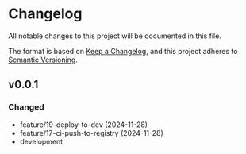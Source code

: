 # Changelog

All notable changes to this project will be documented in this file.

The format is based on [Keep a Changelog](https://keepachangelog.com/en/1.0.0/),
and this project adheres to [Semantic Versioning](https://semver.org/spec/v2.0.0.html).

## v0.0.1

### Changed 
  - feature/19-deploy-to-dev (2024-11-28)
  - feature/17-ci-push-to-registry (2024-11-28)
  - development